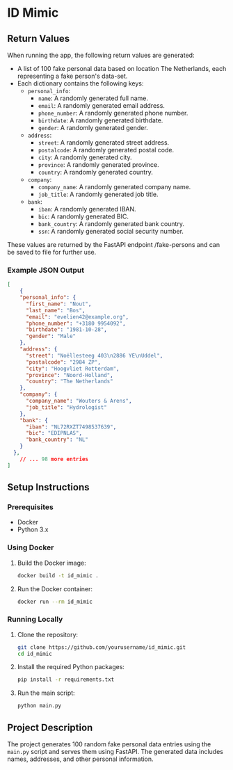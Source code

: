 # ID Mimic

## Return Values

When running the app, the following return values are generated:
- A list of 100 fake personal data based on location The Netherlands, each representing a fake person's data-set.
- Each dictionary contains the following keys:
    - `personal_info`: 
        - `name`: A randomly generated full name.
        - `email`: A randomly generated email address.
        - `phone_number`: A randomly generated phone number.
        - `birthdate`: A randomly generated birthdate.
        - `gender`: A randomly generated gender.
    - `address`: 
        - `street`: A randomly generated street address.
        - `postalcode`: A randomly generated postal code.
        - `city`: A randomly generated city.
        - `province`: A randomly generated province.
        - `country`: A randomly generated country.
    - `company`: 
        - `company_name`: A randomly generated company name.
        - `job_title`: A randomly generated job title.
    - `bank`: 
        - `iban`: A randomly generated IBAN.
        - `bic`: A randomly generated BIC.
        - `bank_country`: A randomly generated bank country.
        - `ssn`: A randomly generated social security number.

These values are returned by the FastAPI endpoint /fake-persons and can be saved to file for further use.

### Example JSON Output

```json
[
    {
    "personal_info": {
      "first_name": "Nout",
      "last_name": "Bos",
      "email": "evelien42@example.org",
      "phone_number": "+3180 9954092",
      "birthdate": "1981-10-28",
      "gender": "Male"
    },
    "address": {
      "street": "Noëllesteeg 403\n2886 YE\nUddel",
      "postalcode": "2984 ZP",
      "city": "Hoogvliet Rotterdam",
      "province": "Noord-Holland",
      "country": "The Netherlands"
    },
    "company": {
      "company_name": "Wouters & Arens",
      "job_title": "Hydrologist"
    },
    "bank": {
      "iban": "NL72RXZT7498537639",
      "bic": "EDIPNLAS",
      "bank_country": "NL"
    }
  },
    // ... 98 more entries
]
```

## Setup Instructions

### Prerequisites

- Docker
- Python 3.x

### Using Docker

1. Build the Docker image:

    ```sh
    docker build -t id_mimic .
    ```

2. Run the Docker container:

    ```sh
    docker run --rm id_mimic
    ```

### Running Locally

1. Clone the repository:

    ```sh
    git clone https://github.com/yourusername/id_mimic.git
    cd id_mimic
    ```

2. Install the required Python packages:

    ```sh
    pip install -r requirements.txt
    ```

3. Run the main script:

    ```sh
    python main.py
    ```

## Project Description
The project generates 100 random fake personal data entries using the `main.py` script and serves them using FastAPI. The generated data includes names, addresses, and other personal information.
